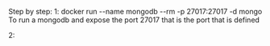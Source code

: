 Step by step:
1:
docker run --name mongodb --rm -p 27017:27017 -d mongo
To run a mongodb and expose the port 27017 that is the port that is defined

2:
